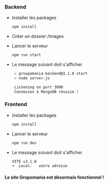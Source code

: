 ### Backend 
   
* Installer les packages
   ```sh
   npm install
   ```
* Créer un dossier /images 

* Lancer le serveur
   ```sh
   npm run start
   ```
   
* Le message suivant doit s'afficher 
   ```sh
    > groupomania-backend@1.1.0 start
    > node server.js

    Listening on port 3000
    Connexion à MongoDB réussie !
   ```

### Frontend

* Installer les packages
   ```sh
   npm install
   ```
   
* Lancer le serveur
   ```sh
   npm run dev
   ```
   
* Le message suivant doit s'afficher 
   ```sh
  VITE v3.1.0  
  ➜  Local:   votre adresse
   ```

#### Le site Gropomania est désormais fonctionnel ! 